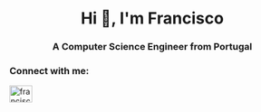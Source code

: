 <h1 align="center">Hi 👋, I'm Francisco</h1>
<h3 align="center">A Computer Science Engineer from Portugal</h3>

<h3 align="left">Connect with me:</h3>
<p align="left">
<a href="https://linkedin.com/in/franciscbpedrosa" target="blank"><img align="center" src="https://raw.githubusercontent.com/rahuldkjain/github-profile-readme-generator/master/src/images/icons/Social/linked-in-alt.svg" alt="franciscbpedrosa" height="30" width="40" /></a>
</p>
